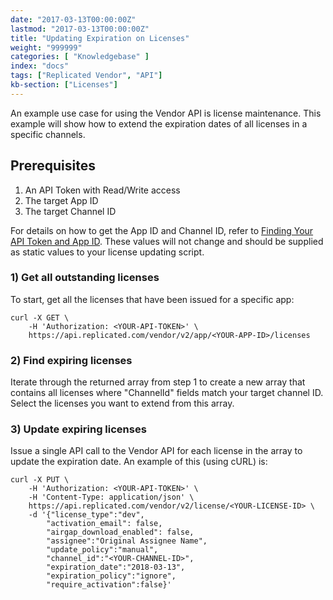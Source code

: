 ```yaml
---
date: "2017-03-13T00:00:00Z"
lastmod: "2017-03-13T00:00:00Z"
title: "Updating Expiration on Licenses"
weight: "999999"
categories: [ "Knowledgebase" ]
index: "docs"
tags: ["Replicated Vendor", "API"]
kb-section: ["Licenses"]
---
```


An example use case for using the Vendor API is license maintenance. This example will show how to extend the expiration dates of all licenses in a specific channels.

## Prerequisites
1. An API Token with Read/Write access
2. The target App ID
3. The target Channel ID

For details on how to get the App ID and Channel ID, refer to [Finding Your API Token and App ID](/docs/kb/developer-resources/finding-your-api-token-and-app-id). These values will not change and should be supplied as static values to your license updating script.

### 1) Get all outstanding licenses
To start, get all the licenses that have been issued for a specific app:

```shell
curl -X GET \
    -H 'Authorization: <YOUR-API-TOKEN>' \
    https://api.replicated.com/vendor/v2/app/<YOUR-APP-ID>/licenses
```

### 2) Find expiring licenses
Iterate through the returned array from step 1 to create a new array that contains all licenses where "ChannelId" fields match your target channel ID. Select the licenses you want to extend from this array.

### 3) Update expiring licenses
Issue a single API call to the Vendor API for each license in the array to update the expiration date. An example of this (using cURL) is:

```shell
curl -X PUT \
    -H 'Authorization: <YOUR-API-TOKEN>' \
    -H 'Content-Type: application/json' \
    https://api.replicated.com/vendor/v2/license/<YOUR-LICENSE-ID> \
    -d '{"license_type":"dev",
        "activation_email": false,
        "airgap_download_enabled": false,
        "assignee":"Original Assignee Name",
        "update_policy":"manual",
        "channel_id":"<YOUR-CHANNEL-ID>",
        "expiration_date":"2018-03-13",
        "expiration_policy":"ignore",
        "require_activation":false}'
```
